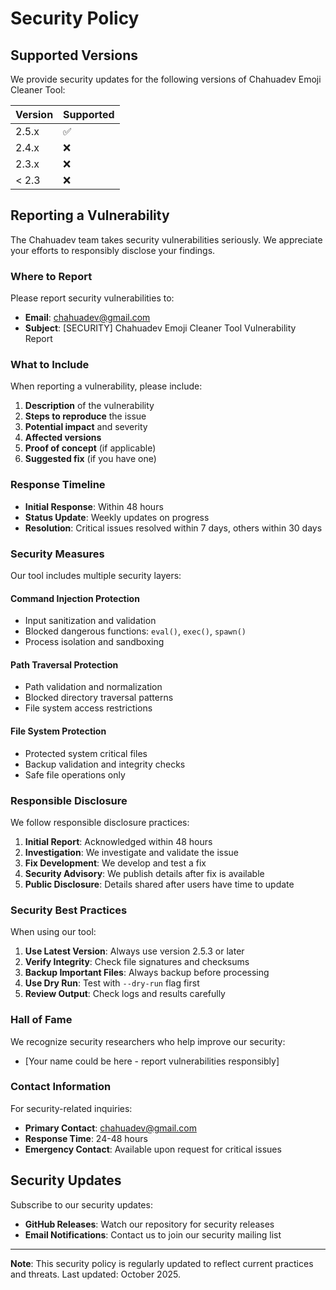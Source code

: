 # Security Policy

## Supported Versions

We provide security updates for the following versions of Chahuadev Emoji Cleaner Tool:

| Version | Supported          |
| ------- | ------------------ |
| 2.5.x   | :white_check_mark: |
| 2.4.x   | :x:                |
| 2.3.x   | :x:                |
| < 2.3   | :x:                |

## Reporting a Vulnerability

The Chahuadev team takes security vulnerabilities seriously. We appreciate your efforts to responsibly disclose your findings.

### Where to Report

Please report security vulnerabilities to:
- **Email**: chahuadev@gmail.com
- **Subject**: [SECURITY] Chahuadev Emoji Cleaner Tool Vulnerability Report

### What to Include

When reporting a vulnerability, please include:

1. **Description** of the vulnerability
2. **Steps to reproduce** the issue
3. **Potential impact** and severity
4. **Affected versions**
5. **Proof of concept** (if applicable)
6. **Suggested fix** (if you have one)

### Response Timeline

- **Initial Response**: Within 48 hours
- **Status Update**: Weekly updates on progress
- **Resolution**: Critical issues resolved within 7 days, others within 30 days

### Security Measures

Our tool includes multiple security layers:

#### Command Injection Protection
- Input sanitization and validation
- Blocked dangerous functions: `eval()`, `exec()`, `spawn()`
- Process isolation and sandboxing

#### Path Traversal Protection
- Path validation and normalization
- Blocked directory traversal patterns
- File system access restrictions

#### File System Protection
- Protected system critical files
- Backup validation and integrity checks
- Safe file operations only

### Responsible Disclosure

We follow responsible disclosure practices:

1. **Initial Report**: Acknowledged within 48 hours
2. **Investigation**: We investigate and validate the issue
3. **Fix Development**: We develop and test a fix
4. **Security Advisory**: We publish details after fix is available
5. **Public Disclosure**: Details shared after users have time to update

### Security Best Practices

When using our tool:

1. **Use Latest Version**: Always use version 2.5.3 or later
2. **Verify Integrity**: Check file signatures and checksums
3. **Backup Important Files**: Always backup before processing
4. **Use Dry Run**: Test with `--dry-run` flag first
5. **Review Output**: Check logs and results carefully

### Hall of Fame

We recognize security researchers who help improve our security:

- [Your name could be here - report vulnerabilities responsibly]

### Contact Information

For security-related inquiries:
- **Primary Contact**: chahuadev@gmail.com
- **Response Time**: 24-48 hours
- **Emergency Contact**: Available upon request for critical issues

## Security Updates

Subscribe to our security updates:
- **GitHub Releases**: Watch our repository for security releases
- **Email Notifications**: Contact us to join our security mailing list

---

**Note**: This security policy is regularly updated to reflect current practices and threats. Last updated: October 2025.
